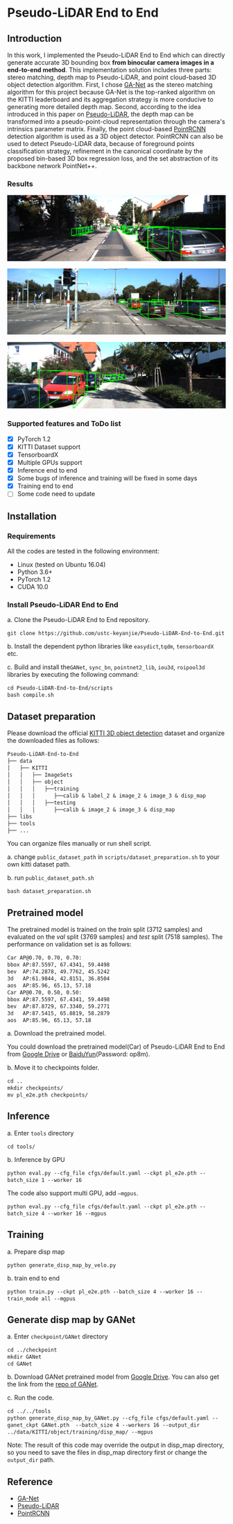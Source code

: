 # Pseudo-LiDAR End to End

## Introduction

In this work, I implemented the Pseudo-LiDAR End to End which can directly generate accurate 3D bounding box **from binocular camera images in a end-to-end method**. This implementation solution includes three parts: stereo matching, depth map to Pseudo-LiDAR, and point cloud-based 3D object detection algorithm. First, I chose [GA-Net](https://arxiv.org/abs/1904.06587) as the stereo matching algorithm for this project because GA-Net is the top-ranked algorithm on the KITTI leaderboard and its aggregation strategy is more conducive to generating more detailed depth map. Second, according to the idea introduced in this paper on [Pseudo-LiDAR](https://arxiv.org/abs/1812.07179), the depth map can be transformed into a pseudo-point-cloud representation through the camera's intrinsics parameter matrix. Finally, the point cloud-based [PointRCNN](https://arxiv.org/abs/1812.04244) detection algorithm is used as a 3D object detector. PointRCNN can also be used to detect Pseudo-LiDAR data, because of foreground points classification strategy, refinement in the canonical coordinate by the proposed bin-based 3D box regression loss, and the set abstraction of its backbone network PointNet++.

### Results

![000742](README/000742.png)

![001759](README/001759.png)

![000185](README/000185.png)

### Supported features and ToDo list

- [x] PyTorch 1.2
- [x] KITTI Dataset support
- [x] TensorboardX
- [x] Multiple GPUs support
- [x] Inference end to end
- [x] Some bugs of inference and training will be fixed in some days
- [x] Training end to end
- [ ] Some code need to update

## Installation

### Requirements

All the codes are tested in the following environment:

- Linux (tested on Ubuntu 16.04)
- Python 3.6+
- PyTorch 1.2
- CUDA 10.0

### Install Pseudo-LiDAR End to End

a. Clone the Pseudo-LiDAR End to End repository.

```
git clone https://github.com/ustc-keyanjie/Pseudo-LiDAR-End-to-End.git
```

b. Install the dependent python libraries like `easydict`,`tqdm`, `tensorboardX `etc.

c. Build and install the`GANet`, `sync_bn`, `pointnet2_lib`,  `iou3d`,  `roipool3d` libraries by executing the following command:

```
cd Pseudo-LiDAR-End-to-End/scripts
bash compile.sh
```

## Dataset preparation

Please download the official [KITTI 3D object detection](http://www.cvlibs.net/datasets/kitti/eval_object.php?obj_benchmark=3d) dataset and organize the downloaded files as follows:

```
Pseudo-LiDAR-End-to-End 
├── data
│   ├── KITTI
│   │   ├── ImageSets
│   │   ├── object
│   │   │   ├──training
│   │   │      ├──calib & label_2 & image_2 & image_3 & disp_map
│   │   │   ├──testing
│   │   │      ├──calib & image_2 & image_3 & disp_map
├── libs
├── tools
├── ...
```

You can organize files manually or run shell script.

a. change `public_dataset_path` in  `scripts/dataset_preparation.sh` to your own kitti dataset path.

b. run `public_dataset_path.sh`

```
bash dataset_preparation.sh
```

## Pretrained model

The pretrained model is trained on the *train* split (3712 samples) and evaluated on the *val* split (3769 samples) and *test* split (7518 samples). The performance on validation set is as follows:

```
Car AP@0.70, 0.70, 0.70:
bbox AP:87.5597, 67.4341, 59.4498
bev  AP:74.2878, 49.7762, 45.5242
3d   AP:61.9844, 42.8151, 36.8504
aos  AP:85.96, 65.13, 57.18
Car AP@0.70, 0.50, 0.50:
bbox AP:87.5597, 67.4341, 59.4498
bev  AP:87.8729, 67.3340, 59.2771
3d   AP:87.5415, 65.8819, 58.2879
aos  AP:85.96, 65.13, 57.18
```

a. Download the pretrained model.

You could download the pretrained model(Car) of Pseudo-LiDAR End to End from [Google Drive](https://drive.google.com/file/d/1FZN-0mZEwBSIEOqG1unCKA2-3Vw3ZVCo/view?usp=sharing) or [BaiduYun](https://pan.baidu.com/s/1tq1cCYYSqYQoVy9DqG4G3w
)(Password: op8m).

b. Move it to checkpoints folder.

```
cd ..
mkdir checkpoints/
mv pl_e2e.pth checkpoints/
```

## Inference

a. Enter `tools` directory

```
cd tools/
```

b. Inference by GPU

```
python eval.py --cfg_file cfgs/default.yaml --ckpt pl_e2e.pth --batch_size 1 --worker 16
```

The code also support multi GPU, add `–mgpus`.

```
python eval.py --cfg_file cfgs/default.yaml --ckpt pl_e2e.pth --batch_size 4 --worker 16 --mgpus
```

## Training

a. Prepare disp map

```
python generate_disp_map_by_velo.py
```

b. train end to end

```
python train.py --ckpt pl_e2e.pth --batch_size 4 --worker 16 --train_mode all --mgpus
```

## Generate disp map by GANet

a. Enter `checkpoint/GANet` directory

```
cd ../checkpoint
mkdir GANet
cd GANet
```

b. Download GANet pretrained model from [Google Drive](https://drive.google.com/open?id=19hVQXpcXwp7SrHgJ5Tlu7_iCYNi4Oj9u). You can also get the link from the [repo of GANet](https://github.com/feihuzhang/GANet).

c. Run the code.

```
cd ../../tools
python generate_disp_map_by_GANet.py --cfg_file cfgs/default.yaml --ganet_ckpt GANet.pth  --batch_size 4 --workers 16 --output_dir ../data/KITTI/object/training/disp_map/ --mgpus
```

Note: The result of this code may override the output in disp_map directory, so you need to save the files in disp_map directory first or change the `output_dir` path.



## Reference

- [GA-Net](https://github.com/feihuzhang/GANet)
- [Pseudo-LiDAR](https://github.com/mileyan/pseudo_lidar)
- [PointRCNN](https://github.com/sshaoshuai/PointRCNN)

